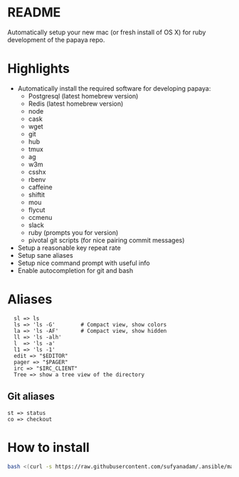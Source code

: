 # README

Automatically setup your new mac (or fresh install of OS X) for ruby development
of the papaya repo.

# Highlights
  - Automatically install the required software for developing papaya:
    - Postgresql (latest homebrew version)
    - Redis      (latest homebrew version)
    - node
    - cask
    - wget
    - git
    - hub
    - tmux
    - ag
    - w3m
    - csshx
    - rbenv
    - caffeine
    - shiftit
    - mou
    - flycut
    - ccmenu
    - slack
    - ruby (prompts you for version)
    - pivotal git scripts (for nice pairing commit messages)
  - Setup a reasonable key repeat rate
  - Setup sane aliases
  - Setup nice command prompt with useful info
  - Enable autocompletion for git and bash

# Aliases
```
  sl => ls
  ls => 'ls -G'        # Compact view, show colors
  la => 'ls -AF'       # Compact view, show hidden
  ll => 'ls -alh'
  l  => 'ls -a'
  l1 => 'ls -1'
  edit => "$EDITOR"
  pager => "$PAGER"
  irc => "$IRC_CLIENT"
  Tree => show a tree view of the directory
```

## Git aliases

```
st => status
co => checkout
```

# How to install

```bash
bash <(curl -s https://raw.githubusercontent.com/sufyanadam/.ansible/master/workstation/shell_scripts/install.sh)
```
